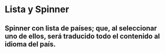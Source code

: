 # Lista y Spinner 
## Spinner con lista de países; que, al seleccionar uno de ellos, será traducido todo el contenido al idioma del país.
